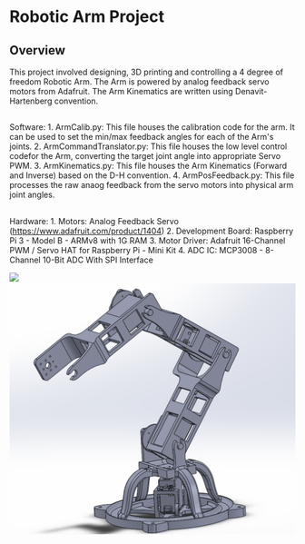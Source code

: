 # Robotic Arm Project

Overview
---

This project involved designing, 3D printing and controlling a 4 degree of freedom Robotic Arm. The Arm is powered by analog feedback servo motors from Adafruit. The Arm Kinematics are written using Denavit-Hartenberg convention. 

##
Software:
	1. ArmCalib.py: This file houses the calibration code for the arm. It can be used to set the min/max feedback angles for each of the Arm's joints.
	2. ArmCommandTranslator.py: This file houses the low level control codefor the Arm, converting the target joint angle into appropriate Servo PWM.
	3. ArmKinematics.py: This file houses the Arm Kinematics (Forward and Inverse) based on the D-H convention.
	4. ArmPosFeedback.py: This file processes the raw anaog feedback from the servo motors into physical arm joint angles.

##
Hardware:
	1. Motors: Analog Feedback Servo (https://www.adafruit.com/product/1404)
	2. Development Board:  Raspberry Pi 3 - Model B - ARMv8 with 1G RAM
	3. Motor Driver: Adafruit 16-Channel PWM / Servo HAT for Raspberry Pi - Mini Kit
	4. ADC IC: MCP3008 - 8-Channel 10-Bit ADC With SPI Interface

![](/RoboticArm_IMG.jpg)
![](/RoboticArm.PNG)